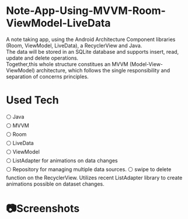 # Note-App-Using-MVVM-Room-ViewModel-LiveData 

A note taking app, using the Android Architecture Component libraries (Room, ViewModel, LiveData), a RecyclerView and Java.\
The data will be stored in an SQLite database and supports insert, read, update and delete operations.\
Together,this whole structure constitues an MVVM (Model-View-ViewModel) architecture, which follows the single responsibility and separation of concerns principles.



# Used Tech

⚪️ Java\
⚪️ MVVM\
⚪️ Room\
⚪️ LiveData\
⚪️ ViewModel\
⚪️ ListAdapter for animations on data changes\
⚪️ Repository for managing multiple data sources.
⚪️ swipe to delete function on the RecyclerView. Utilizes recent ListAdapter library to create animations possible on dataset changes.

# 📷Screenshots


